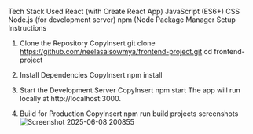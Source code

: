 Tech Stack Used
React (with Create React App)
JavaScript (ES6+)
CSS
Node.js (for development server)
npm (Node Package Manager
Setup Instructions
1. Clone the Repository
CopyInsert
git clone https://github.com/neelasaisowmya/frontend-project.git
cd frontend-project
2. Install Dependencies
CopyInsert
npm install
3. Start the Development Server
CopyInsert
npm start
The app will run locally at http://localhost:3000.

4. Build for Production
CopyInsert
npm run build
projects screenshots
![Screenshot 2025-06-08 200855](https://github.com/user-attachments/assets/e4b1ff37-ddf7-436b-bf2c-421a4ee9bcc9)

